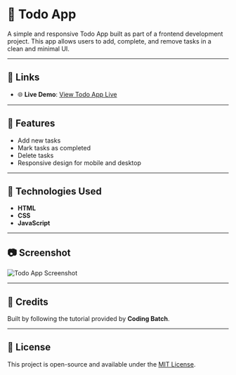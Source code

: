 # 📝 Todo App

A simple and responsive Todo App built as part of a frontend development project. This app allows users to add, complete, and remove tasks in a clean and minimal UI.

---

## 🔗 Links

- 🌐 **Live Demo**: [View Todo App Live](https://responsive-todoapp.netlify.app/)  

---

## 📌 Features

- Add new tasks
- Mark tasks as completed
- Delete tasks
- Responsive design for mobile and desktop

---

## 🚀 Technologies Used

- **HTML**
- **CSS**
- **JavaScript**

---

## 📷 Screenshot

![Todo App Screenshot](https://responsive-todoapp.netlify.app/screenshot.png) <!-- Optional, update with actual image URL if available -->

---

## 🧠 Credits

Built by following the tutorial provided by **Coding Batch**.

---

## 📄 License

This project is open-source and available under the [MIT License](LICENSE).

